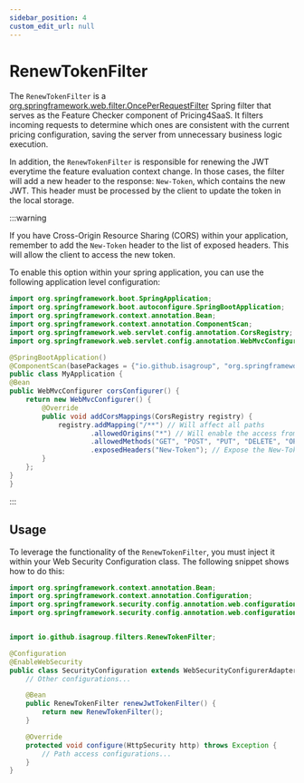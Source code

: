 ```yaml
---
sidebar_position: 4
custom_edit_url: null
---
```


# RenewTokenFilter

The `RenewTokenFilter` is a [org.springframework.web.filter.OncePerRequestFilter](https://docs.spring.io/spring-framework/docs/current/javadoc-api/org/springframework/web/filter/OncePerRequestFilter.html) Spring filter that serves as the Feature Checker component of Pricing4SaaS. It filters incoming requests to determine which ones are consistent with the current pricing configuration, saving the server from unnecessary business logic execution.

In addition, the `RenewTokenFilter` is responsible for renewing the JWT everytime the feature evaluation context change. In those cases, the filter will add a new header to the response: `New-Token`, which contains the new JWT. This header must be processed by the client to update the token in the local storage.

:::warning

If you have Cross-Origin Resource Sharing (CORS) within your application, remember to add the `New-Token` header to the list of exposed headers. This will allow the client to access the new token.

To enable this option within your spring application, you can use the following application level configuration:

```java
import org.springframework.boot.SpringApplication;
import org.springframework.boot.autoconfigure.SpringBootApplication;
import org.springframework.context.annotation.Bean;
import org.springframework.context.annotation.ComponentScan;
import org.springframework.web.servlet.config.annotation.CorsRegistry;
import org.springframework.web.servlet.config.annotation.WebMvcConfigurer;

@SpringBootApplication()
@ComponentScan(basePackages = {"io.github.isagroup", "org.springframework.samples.myapplication"})
public class MyApplication {
@Bean
public WebMvcConfigurer corsConfigurer() {
    return new WebMvcConfigurer() {
        @Override
        public void addCorsMappings(CorsRegistry registry) {
            registry.addMapping("/**") // Will affect all paths
                    .allowedOrigins("*") // Will enable the access from any origin
                    .allowedMethods("GET", "POST", "PUT", "DELETE", "OPTIONS") // Methods to be allowed
                    .exposedHeaders("New-Token"); // Expose the New-Token header
        }
    };
}
}

```
:::

## Usage

To leverage the functionality of the `RenewTokenFilter`, you must inject it within your Web Security Configuration class. The following snippet shows how to do this:

```java
import org.springframework.context.annotation.Bean;
import org.springframework.context.annotation.Configuration;
import org.springframework.security.config.annotation.web.configuration.WebSecurityConfigurerAdapter;
import org.springframework.security.config.annotation.web.configuration.EnableWebSecurity;


import io.github.isagroup.filters.RenewTokenFilter;

@Configuration
@EnableWebSecurity
public class SecurityConfiguration extends WebSecurityConfigurerAdapter{
    // Other configurations...

    @Bean
	public RenewTokenFilter renewJwtTokenFilter() {
		return new RenewTokenFilter();
	}

    @Override
	protected void configure(HttpSecurity http) throws Exception {
        // Path access configurations...
    }
}
```